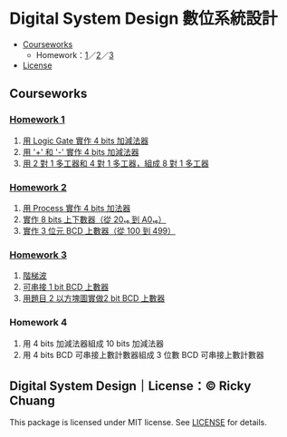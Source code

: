 # Digital System Design 數位系統設計

- [Courseworks](https://github.com/5j54d93/NTOU-CS/tree/main/Digital%20System%20Design#courseworks)
  - Homework：[1](https://github.com/5j54d93/NTOU-CS/tree/main/Digital%20System%20Design#homework-1)／[2](https://github.com/5j54d93/NTOU-CS/tree/main/Digital%20System%20Design#homework-2)／[3](https://github.com/5j54d93/NTOU-CS/tree/main/Digital%20System%20Design#homework-3)
- [License](https://github.com/5j54d93/NTOU-CS/tree/main/Digital%20System%20Design#digital-system-designlicense-ricky-chuang)

## Courseworks

### [Homework 1](https://github.com/5j54d93/NTOU-CS/tree/main/Digital%20System%20Design/HW1)

1. [用 Logic Gate 實作 4 bits 加減法器](https://github.com/5j54d93/NTOU-CS/tree/main/Digital%20System%20Design/HW1#題目-1用-logic-gate-實作-4-bits-加減法器)
2. [用 '+' 和 '-' 實作 4 bits 加減法器](https://github.com/5j54d93/NTOU-CS/tree/main/Digital%20System%20Design/HW1#題目-2用--和---實作-4-bits-加減法器)
3. [用 2 對 1 多工器和 4 對 1 多工器，組成 8 對 1 多工器](https://github.com/5j54d93/NTOU-CS/tree/main/Digital%20System%20Design/HW1#題目-3用-2-對-1-多工器和-4-對-1-多工器組成-8-對-1-多工器)

### [Homework 2](https://github.com/5j54d93/NTOU-CS/tree/main/Digital%20System%20Design/HW2)

1. [用 Process 實作 4 bits 加法器](https://github.com/5j54d93/NTOU-CS/tree/main/Digital%20System%20Design/HW2#題目-1用-process-實作-4-bits-加法器)
2. [實作 8 bits 上下數器（從 20₁₆ 到 A0₁₆）](https://github.com/5j54d93/NTOU-CS/tree/main/Digital%20System%20Design/HW2#題目-2實作-8-bits-上下數器從-20-到-a0)
3. [實作 3 位元 BCD 上數器（從 100 到 499）](https://github.com/5j54d93/NTOU-CS/tree/main/Digital%20System%20Design/HW2#題目-3實作-3-位元-bcd-上數器從-100-到-499)

### [Homework 3](https://github.com/5j54d93/NTOU-CS/tree/main/Digital%20System%20Design/HW3)

1. [階梯波](https://github.com/5j54d93/NTOU-CS/tree/main/Digital%20System%20Design/HW3#題目-1階梯波)
2. [可串接 1 bit BCD 上數器](https://github.com/5j54d93/NTOU-CS/tree/main/Digital%20System%20Design/HW3#題目-2可串接-1-bit-bcd-上數器)
3. [用題目 2 以方塊圖實做2 bit BCD 上數器](https://github.com/5j54d93/NTOU-CS/tree/main/Digital%20System%20Design/HW3#題目-3用題目-2-以方塊圖實做2-bit-bcd-上數器)

### Homework 4

1. 用 4 bits 加減法器組成 10 bits 加減法器
2. 用 4 bits BCD 可串接上數計數器組成 3 位數 BCD 可串接上數計數器

## Digital System Design｜License：© Ricky Chuang

This package is licensed under MIT license. See [LICENSE](https://github.com/5j54d93/NTOU-CS/blob/main/LICENSE) for details.
